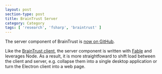```yaml
---
layout: post
section-type: post
title: BrainTrust Server
category: Category
tags: [ 'research', 'fsharp', 'braintrust' ]
---
```

The server component of BrainTrust is [now on GitHub](https://github.com/aolney/braintrust-server).

Like the [BrainTrust client](https://github.com/aolney/braintrust-electron), the server component is written with [Fable](https://fable.io/) and leverages Node. As a result, it is more straightfoward to shift load between the client and server, e.g. collapse them into a single desktop application or turn the Electron client into a web page.
